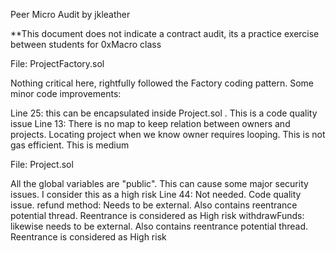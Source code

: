Peer Micro Audit by jkleather

**This document does not indicate a contract audit, its a practice exercise between students for 0xMacro class

File: ProjectFactory.sol

Nothing critical here, rightfully followed the Factory coding pattern. Some minor code improvements:

Line 25:  this can be encapsulated inside Project.sol . This is a code quality issue
Line 13: There is no map to keep relation between owners and projects. Locating project when we know owner requires looping. This is not gas efficient. This is medium

File: Project.sol

All the global variables are "public". This can cause some major security issues. I consider this as a high risk
Line 44: Not needed. Code quality issue.
refund method: Needs to be external. Also contains reentrance potential thread. Reentrance is considered as High risk
withdrawFunds: likewise needs to be external. Also contains reentrance potential thread. Reentrance is considered as High risk


